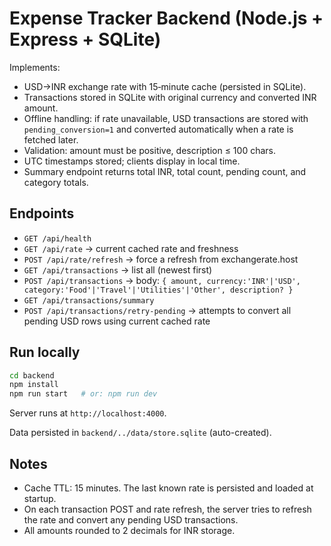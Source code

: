 # Expense Tracker Backend (Node.js + Express + SQLite)

Implements:
- USD→INR exchange rate with 15‑minute cache (persisted in SQLite).
- Transactions stored in SQLite with original currency and converted INR amount.
- Offline handling: if rate unavailable, USD transactions are stored with `pending_conversion=1` and converted automatically when a rate is fetched later.
- Validation: amount must be positive, description ≤ 100 chars.
- UTC timestamps stored; clients display in local time.
- Summary endpoint returns total INR, total count, pending count, and category totals.

## Endpoints
- `GET /api/health`
- `GET /api/rate` → current cached rate and freshness
- `POST /api/rate/refresh` → force a refresh from exchangerate.host
- `GET /api/transactions` → list all (newest first)
- `POST /api/transactions` → body: `{ amount, currency:'INR'|'USD', category:'Food'|'Travel'|'Utilities'|'Other', description? }`
- `GET /api/transactions/summary`
- `POST /api/transactions/retry-pending` → attempts to convert all pending USD rows using current cached rate

## Run locally
```bash
cd backend
npm install
npm run start   # or: npm run dev
```
Server runs at `http://localhost:4000`.

Data persisted in `backend/../data/store.sqlite` (auto-created).

## Notes
- Cache TTL: 15 minutes. The last known rate is persisted and loaded at startup.
- On each transaction POST and rate refresh, the server tries to refresh the rate and convert any pending USD transactions.
- All amounts rounded to 2 decimals for INR storage.

